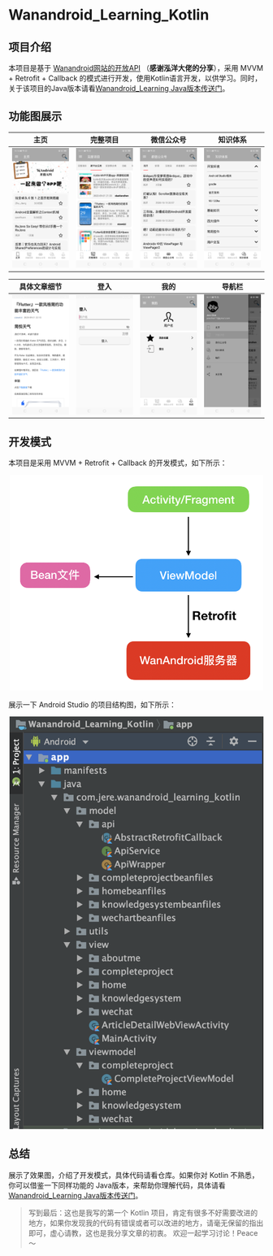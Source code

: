 # Wanandroid_Learning_Kotlin

## 项目介绍
本项目是基于 [Wanandroid网站的开放API](https://www.wanandroid.com/blog/show/2) （**感谢泓洋大佬的分享**），采用 MVVM + Retrofit + Callback 的模式进行开发，使用Kotlin语言开发，以供学习。同时，关于该项目的Java版本请看[Wanandroid_Learning Java版本传送门](https://github.com/JereChen11/Wanandroid_Learning)。

## 功能图展示
| 主页  | 完整项目  |  微信公众号  | 知识体系  |
|------------|-------------| -------------| -------------|
|  <img src="https://github.com/JereChen11/Wanandroid_Learning_Kotlin/raw/master/imageResource/home.png" width="250"> |  <img src="https://github.com/JereChen11/Wanandroid_Learning_Kotlin/raw/master/imageResource/project.png" width="250"> |  <img src="https://github.com/JereChen11/Wanandroid_Learning_Kotlin/raw/master/imageResource/wechat.png" width="250"> |  <img src="https://github.com/JereChen11/Wanandroid_Learning_Kotlin/raw/master/imageResource/ks.png" width="250"> |

| 具体文章细节  | 登入  | 我的  | 导航栏  | 
|------------|-------------| -------------|-------------|
|  <img src="https://github.com/JereChen11/Wanandroid_Learning_Kotlin/raw/master/imageResource/detail.png" width="250"> |  <img src="https://github.com/JereChen11/Wanandroid_Learning_Kotlin/raw/master/imageResource/login.png" width="250"> |  <img src="https://github.com/JereChen11/Wanandroid_Learning_Kotlin/raw/master/imageResource/me.png" width="250"> |  <img src="https://github.com/JereChen11/Wanandroid_Learning_Kotlin/raw/master/imageResource/nav.png" width="250"> |

## 开发模式
本项目是采用 MVVM + Retrofit + Callback 的开发模式，如下所示：
<p align="center">
<img class="center" src="https://github.com/JereChen11/Wanandroid_Learning_Kotlin/raw/master/imageResource/projectDevelopPattern.png" width="500">
  </p>
  
  展示一下 Android Studio 的项目结构图，如下所示：
  <p align="center">
<img class="center" src="https://github.com/JereChen11/Wanandroid_Learning_Kotlin/raw/master/imageResource/asExample.png" width="500">
  </p>
  
  ## 总结
  展示了效果图，介绍了开发模式，具体代码请看仓库。如果你对 Kotlin 不熟悉，你可以借鉴一下同样功能的 Java版本，来帮助你理解代码，具体请看[Wanandroid_Learning Java版本传送门](https://github.com/JereChen11/Wanandroid_Learning)。
  
 > 写到最后：这也是我写的第一个 Kotlin 项目，肯定有很多不好需要改进的地方，如果你发现我的代码有错误或者可以改进的地方，请毫无保留的指出即可，虚心请教，这也是我分享文章的初衷。
 欢迎一起学习讨论！Peace～
  
  
